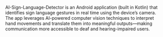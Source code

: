 AI-Sign-Language-Detector is an Android application (built in Kotlin) that identifies sign language gestures in real time using the device’s camera. The app leverages AI-powered computer vision techniques to interpret hand movements and translate them into meaningful outputs—making communication more accessible to deaf and hearing-impaired users.
